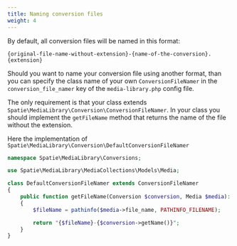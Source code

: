 ```yaml
---
title: Naming conversion files
weight: 4
---
```


By default, all conversion files will be named in this format:

```
{original-file-name-without-extension}-{name-of-the-conversion}.{extension}
```

Should you want to name your conversion file using another format, than you can specify the class name of your own `ConversionFileNamer` in the `conversion_file_namer` key of the `media-library.php` config file.

The only requirement is that your class extends `Spatie\MediaLibrary\Conversion\ConversionFileNamer`. In your class you should implement the `getFileName` method that returns the name of the file without the extension.

Here the implementation of `Spatie\MediaLibrary\Conversion\DefaultConversionFileNamer`

```php
namespace Spatie\MediaLibrary\Conversions;

use Spatie\MediaLibrary\MediaCollections\Models\Media;

class DefaultConversionFileNamer extends ConversionFileNamer
{
    public function getFileName(Conversion $conversion, Media $media): string
    {
        $fileName = pathinfo($media->file_name, PATHINFO_FILENAME);

        return "{$fileName}-{$conversion->getName()}";
    }
}
```
